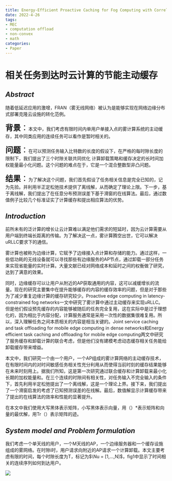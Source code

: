 ```yaml
---
title: Energy-Efficient Proactive Caching for Fog Computing with Correlated Task Arrivals
date: 2022-4-26
tags:
- MEC
- computation offload
- non-convex
- math
categories:
- Paper
---
```

# 相关任务到达时云计算的节能主动缓存

## _Abstract_
随着低延迟应用的激增，FRAN（雾无线网络）被认为是能够实现在网络边缘分布式部署克隆云设施的转化范例。

<font size=5>**背景**：</font>本文中，我们考虑有限时间内单用户单接入点的雾计算系统的主动缓存，其中同类应用的连续任务可以看作是暂时相关的。

<font size=5>**问题**：</font>在可以预测任务输入比特数的长度的假设下，在严格的每时隙长度的限制下，我们提出了三个时隙关联共同优化 计算卸载策略和缓存决定的长时间加权能量最小化问题。这个问题的难点在于，它是一个混合整数型非凸问题。

<font size=5>**结果**：</font>为了解决这个问题，我们首先假设了任务相关信息是完全已知的，记为先验。并利用半正定松弛技术提供了离线解，从而确定了理论上限。下一步，基于离线解，我们提出了在任意分布预测误差下基于滑窗的在线算法。最后，通过数值例子比较几个标准证实了计算缓存和提出相应算法的优势。

## _Introduction_

前所未有的泛计算的增长让云计算难以满足他们需求的短延时，因为云计算需要从用户端到终端长距离的传输。为了解决这一点，雾计算腾空出世，它可以解决uRLLC要求下的通信。

雾计算也被称为边缘计算，它赋予了边缘接入点计算和存储的能力。通过这样，一些低功耗的无线设备就可以寻找那些有边缘服务的AP节点，通过卸载一部分任务来实现省能量的实时计算。大量文献已经对网络成本和延时之间的权衡做了研究，达到了满意的效果。

同时，边缘缓存可以让用户从附近的AP获取通用的内容，这可以减缓增长的流量。现在的研究主要集中在提升能够缓存的内容的缓存效率的问题，但是对于那些为了减少重复边缘计算的缓存研究较少。Proactive edge computing in latency-constrained fog networks一文中研究了雾计算中通过主动缓存来实现uRLLC。但是他们假设预先缓存的内容能够被随后的任务完全复用，这在实际中是过于理想化的，因为相比于内容分配，计算服务通常是采用一次性的数据集很难复用。所以，深入理解任务之间本质相关的内容是相当关键的。Joint service caching and task offloading for mobile edge computing in dense networks和Energy efficient task caching and offloading for mobile edge computing两文中研究了服务缓存和卸载计算的联合考虑，但是他们没有建模考虑动态缓存相关任务能给卸载缓存带来增益。

本文中，我们研究一个由一个用户，一个AP组成的雾计算网络的主动缓存技术，在有限时间内的对时间敏感任务相关性充分利用从而使得当前时刻的缓存结果能够在未来时刻用上。据我们所知，这是第一次研究通过联合缓存和计算卸载来最小化长期的加权能量和。在三个连续的时隙间有相关性，对任务输入不完全输入的条件下，首先利用半定松弛提出了一个离线解，这是一个理论上界。接下来，我们提出了一个滑窗启发的考虑了已知预测误差的在线解。最后，数值解显示计算缓存带来了提出的在线算法的效率和性能的显著提升。

在本文中我们使用大写黑体表示矩阵，小写黑体表示向量，用（）*表示矩阵和向量的最优解，用Tr（）表示矩阵的迹。

## _System model and Problem formulation_
我们考虑一个单天线的用户，一个M天线的AP，一个边缘服务器和一个缓存设施组成的雾网络。在时隙i时，用户请求向附近的AP请求一个计算卸载。本文主要考虑有限的时间，每个时隙长度为T，标记为$\Nu = [1,...,N]$，fig1中显示了时间相关的连续序列如何到达用户。

<a href="https://sm.ms/image/tsWp5wMVPeDmRvn" target="_blank"><img src="https://s2.loli.net/2022/05/10/tsWp5wMVPeDmRvn.png" ></a>

